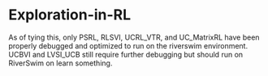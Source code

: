 # Exploration-in-RL
As of tying this, only PSRL, RLSVI, UCRL_VTR, and UC_MatrixRL have been properly debugged and optimized to run on the riverswim environment. UCBVI and LVSI_UCB still require further debugging but should run on RiverSwim on learn something.
